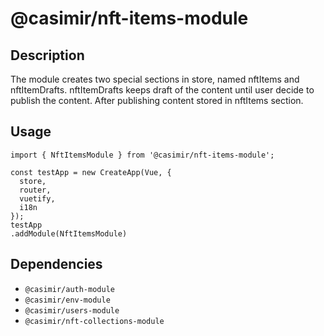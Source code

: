 # @casimir/nft-items-module

## Description

The module creates two special sections in store, named nftItems and nftItemDrafts.
nftItemDrafts keeps draft of the content until user decide to publish the content. After publishing
content stored in nftItems section.

## Usage

```
import { NftItemsModule } from '@casimir/nft-items-module';
```
```
const testApp = new CreateApp(Vue, {
  store,
  router,
  vuetify,
  i18n
});
testApp
.addModule(NftItemsModule)
```

## Dependencies

* `@casimir/auth-module`
* `@casimir/env-module`
* `@casimir/users-module`
* `@casimir/nft-collections-module`
